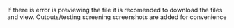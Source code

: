 If there is error is previewing the file it is recomended to download the files and view. Outputs/testing screening screenshots are added for convenience

